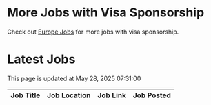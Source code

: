# More Jobs with Visa Sponsorship

Check out [Europe Jobs](https://github.com/sureshparimi/europejobs#latest-jobs) for more jobs with visa sponsorship.

# Latest Jobs

This page is updated at May 28, 2025 07:31:00

| Job Title | Job Location | Job Link | Job Posted |
| --- | --- | --- | --- |
